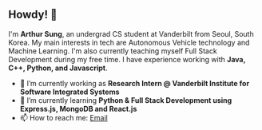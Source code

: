 ## Howdy! 👋

 I'm **Arthur Sung**, an undergrad CS student at Vanderbilt from Seoul, South Korea. My main interests in tech are Autonomous Vehicle technology and Machine Learning. I'm also currently teaching myself Full Stack Development during my free time. I have experience working with **Java, C++, Python, and Javascript**. 
 
- 🔭 I’m currently working as **Research Intern @ Vanderbilt Institute for Software Integrated Systems**
- 🌱 I’m currently learning **Python & Full Stack Development using Express.js, MongoDB and React.js**
- 📫 How to reach me: [Email](arthursung98@gmail.com)


<!--
- 😄 Pronouns: ...
- ⚡ Fun fact: ...
- 👯 I’m looking to collaborate on ...
- 🤔 I’m looking for help with ...
--!>
